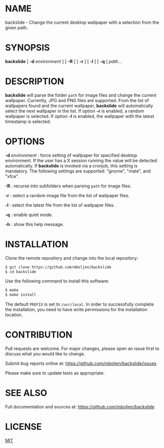 # NAME

backslide - Change the current desktop wallpaper with a selection from the given path.


# SYNOPSIS

**backslide** [ **-d** _environment_ ] [ **-R** ] [ **-r** ] [ **-l** ] [ **-q** ] _path_...


# DESCRIPTION

**backslide** will parse the folder `path` for image files and change the current wallpaper.  Currently, JPG and PNG files are supported.  From the list of wallpapers found and the current wallpaper, **backslide** will automatically select the next wallpaper in the list.  If option **-r** is enabled, a random wallpaper is selected.  If option **-l** is enabled, the wallpaper with the latest timestamp is selected.


# OPTIONS

**-d** _environment_
: force setting of wallpaper for specified desktop environment.  If the user has a X session running the value will be detected automatically.  If **backslide** is invoked via a cronjob, this setting is mandatory.  The following settings are supported: "gnome", "mate", and "xfce".

**-R**
: recurse into subfolders when parsing `path` for image files.

**-r**
: select a random image file from the list of wallpaper files.

**-l**
: select the latest file from the list of wallpaper files.

**-q**
: enable quiet mode.

**-h**
: show this help message.


# INSTALLATION

Clone the remote repository and change into the local repository:

```bash
$ git clone https://github.com/mboljen/backslide
$ cd backslide
```

Use the following command to install this software:

```bash
$ make
$ make install
```

The default `PREFIX` is set to `/usr/local`.  In order to successfully complete the installation, you need to have write permissions for the installation location.


# CONTRIBUTION

Pull requests are welcome.  For major changes, please open an issue first to discuss what you would like to change.

Submit bug reports online at: <https://github.com/mboljen/backslide/issues>

Please make sure to update tests as appropriate.


# SEE ALSO

Full documentation and sources at: <https://github.com/mboljen/backslide>


# LICENSE

[MIT](https://choosealicense.com/licenses/mit/)
